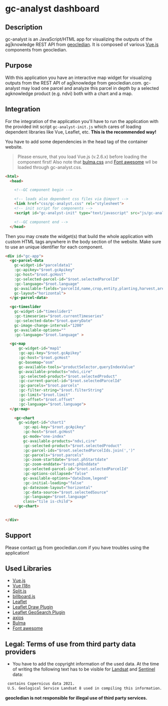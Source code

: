 # gc-analyst dashboard
## Description
gc-analyst is an JavaScript/HTML app for visualizing the outputs of the ag|knowledge REST API from [geocledian](https://www.geocledian.com).
It is composed of various [Vue.js](https://www.vuejs.org) components from geocledian.

## Purpose
With this application you have an interactive map widget for visualizing outputs from the REST API of ag|knowledge from geocledian.com. gc-analyst may load one parcel and analyze this parcel in depth by a selected agknowledge product (e.g. ndvi) both with a chart and a map.

## Integration
For the integration of the application you'll have to run the application with the provided init script `gc-analyst-init.js` which cares of loading dependent libraries like Vue, Leaflet, etc. **This is the recommended way!**

You have to add some dependencies in the head tag of the container website.
>Please ensure, that you load Vue.js (v.2.6.x) before loading the component first!
Also note that <a href="www.bulma.org">bulma.css</a> and <a href="www.fontawesome.org">Font awesome</a> wll be loaded through gc-analyst.css.


```html
<html>
  <head>

    <!--GC component begin -->

    <!-- loads also dependent css files via @import -->
    <link href="css/gc-analyst.css" rel="stylesheet">
    <!-- init script for components -->
    <script id="gc-analyst-init" type="text/javascript" src="js/gc-analyst-init.js" async></script>

    <!--GC component end -->
  </head>
```

Then you may create the widget(s) that build the whole application with custom HTML tags anywhere in the body section of the website. Make sure to use an unique identifier for each component. 

```html
<div id="gc-app">
  <gc-parcel-data 
    gc-widget-id="parceldata1"
    :gc-apikey="$root.gcApikey" 
    :gc-host="$root.gcHost"
    :gc-selected-parcel-id="$root.selectedParcelId"
    :gc-language="$root.language"
    gc-available-fields="parcelId,name,crop,entity,planting,harvest,area,promotion"
    gc-layout="horizontal">
  </gc-parcel-data>  

  <gc-timeslider
    gc-widget-id="timeslider1" 
    :gc-timeseries="$root.currentTimeseries"
    :gc-selected-date="$root.queryDate"
    gc-image-change-interval="1200"
    gc-available-options=""
    :gc-language="$root.language" >

  <gc-map       
      gc-widget-id="map1" 
      :gc-api-key="$root.gcApikey" 
      :gc-host="$root.gcHost"
      gc-basemap="osm"
      gc-available-tools="productSelector,queryIndexValue" 
      gc-available-products="ndvi,cire"
      :gc-selected-product="$root.selectedProduct"
      :gc-current-parcel-id="$root.selectedParcelId"
      :gc-parcels="$root.parcels"
      :gc-filter-string="$root.filterString"
      :gc-limit="$root.limit"
      :gc-offset="$root.offset"
      :gc-language="$root.language">
  </gc-map>

    <gc-chart 
      gc-widget-id="chart1"
        :gc-api-key="$root.gcApikey" 
        :gc-host="$root.gcHost"
        gc-mode="one-index"
        gc-available-products="ndvi,cire"
        :gc-selected-product="$root.selectedProduct"
        :gc-parcel-ids="$root.selectedParcelIds.join(',')"
        :gc-parcels="$root.parcels"
        :gc-zoom-startdate="$root.phStartdate"
        :gc-zoom-enddate="$root.phEnddate"
        :gc-selected-parcel-id="$root.selectedParcelId"
        :gc-options-collapsed="false"
        gc-available-options="dateZoom,legend"
        :gc-initial-loading="false"
        gc-datezoom-layout="horizontal"
        :gc-data-source="$root.selectedSource"
        :gc-language="$root.language"
        class="tile is-child">
    </gc-chart>

  
</div>
```

## Support
Please contact [us](mailto:info@geocledian.com) from geocledian.com if you have troubles using the application!

## Used Libraries
- [Vue.js](https://www.vuejs.org)
- [Vue I18n](https://kazupon.github.io/vue-i18n/)
- [Split.js](https://split.js.org/)
- [billboard.js](https://naver.github.io/billboard.js/)
- [Leaflet](https://leafletjs.com/)
- [Leaflet Draw Plugin](http://leaflet.github.io/Leaflet.draw/docs/leaflet-draw-latest.html)
- [Leaflet GeoSearch Plugin](https://github.com/smeijer/leaflet-geosearch)
- [axios](https://github.com/axios/axios)
- [Bulma](https://bulma.io/documentation/)
- [Font awesome](https://fontawesome.com/)

## Legal: Terms of use from third party data providers
- You have to add the copyright information of the used data. At the time of writing the following text has to be visible for [Landsat](https://www.usgs.gov/information-policies-and-instructions/crediting-usgs) and [Sentinel](https://scihub.copernicus.eu/twiki/pub/SciHubWebPortal/TermsConditions/TC_Sentinel_Data_31072014.pdf) data:

```html
 contains Copernicus data 2021.
 U.S. Geological Service Landsat 8 used in compiling this information.
```

**geocledian is not responsible for illegal use of third party services.**